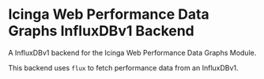 # Icinga Web Performance Data Graphs InfluxDBv1 Backend

A InfluxDBv1 backend for the Icinga Web Performance Data Graphs Module.

This backend uses `flux` to fetch performance data from an InfluxDBv1.
